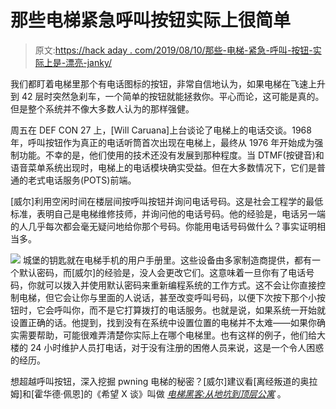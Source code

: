 # 那些电梯紧急呼叫按钮实际上很简单

> 原文:[https://hack aday . com/2019/08/10/那些-电梯-紧急-呼叫-按钮-实际上是-漂亮-janky/](https://hackaday.com/2019/08/10/those-elevator-emergency-call-buttons-are-actually-pretty-janky/)

我们都盯着电梯里那个有电话图标的按钮，非常自信地认为，如果电梯在飞速上升到 42 层时突然急刹车，一个简单的按钮就能拯救你。平心而论，这可能是真的。但是整个系统并不像大多数人认为的那样强健。

周五在 DEF CON 27 上，[Will Caruana]上台谈论了电梯上的电话交谈。1968 年，呼叫按钮作为真正的电话听筒首次出现在电梯上，最终从 1976 年开始成为强制功能。不幸的是，他们使用的技术还没有发展到那种程度。当 DTMF(按键音)和语音菜单系统出现时，电梯上的电话模块确实受益。但在大多数情况下，它们是普通的老式电话服务(POTS)前端。

[威尔]利用空闲时间在楼层间按呼叫按钮并询问电话号码。这是社会工程学的最低标准，表明自己是电梯维修技师，并询问他的电话号码。他的经验是，电话另一端的人几乎每次都会毫无疑问地给你那个号码。你能用电话号码做什么？事实证明相当多。

[![](../Images/391f83b8d0ca64243231f348977c70c0.png)](https://hackaday.com/wp-content/uploads/2019/08/will-caruana-DEF-CON-27-elevator-phreaking-default-passwords.jpg) 城堡的钥匙就在电梯手机的用户手册里。这些设备由多家制造商提供，都有一个默认密码，而[威尔]的经验是，没人会更改它们。这意味着一旦你有了电话号码，你就可以拨入并使用默认密码来重新编程系统的工作方式。这不会让你直接控制电梯，但它会让你与里面的人说话，甚至改变呼叫号码，以便下次按下那个小按钮时，它会呼叫你，而不是它打算拨打的电话服务。也就是说，如果系统一开始就设置正确的话。他提到，找到没有在系统中设置位置的电梯并不太难——如果你确实需要帮助，可能很难弄清楚你实际上在哪个电梯里。也有这样的例子，他们给大楼的 24 小时维护人员打电话，对于没有注册的困倦人员来说，这是一个令人困惑的经历。

想超越呼叫按钮，深入挖掘 pwning 电梯的秘密？[威尔]建议看[离经叛道的奥拉姆]和[霍华德·佩恩]的《希望 X 谈》叫做 [*电梯黑客:从地坑到顶层公寓*](https://www.youtube.com/watch?v=rOzrJjdZDRQ) 。